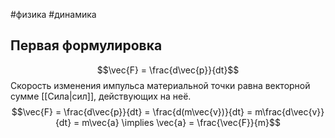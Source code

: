 #физика #динамика 
## Первая формулировка
$$\vec{F} = \frac{d\vec{p}}{dt}$$
Скорость изменения импульса материальной точки равна векторной сумме [[Сила|сил]], действующих на неё.
$$\vec{F} = \frac{d\vec{p}}{dt} = \frac{d(m\vec{v})}{dt} = m\frac{d\vec{v}}{dt} = m\vec{a} \implies \vec{a} = \frac{\vec{F}}{m}$$
